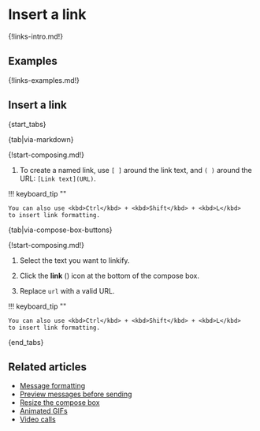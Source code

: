 # Insert a link

{!links-intro.md!}

## Examples

{!links-examples.md!}

## Insert a link

{start_tabs}

{tab|via-markdown}

{!start-composing.md!}

1. To create a named link, use `[ ]` around the link text, and `( )` around the
   URL: `[Link text](URL)`.

!!! keyboard_tip ""

    You can also use <kbd>Ctrl</kbd> + <kbd>Shift</kbd> + <kbd>L</kbd>
    to insert link formatting.

{tab|via-compose-box-buttons}

{!start-composing.md!}

1. Select the text you want to linkify.

1. Click the **link** (<i class="fa fa-link"></i>) icon at the
   bottom of the compose box.

1. Replace `url` with a valid URL.

!!! keyboard_tip ""

    You can also use <kbd>Ctrl</kbd> + <kbd>Shift</kbd> + <kbd>L</kbd>
    to insert link formatting.

{end_tabs}

## Related articles

* [Message formatting](/help/format-your-message-using-markdown)
* [Preview messages before sending](/help/preview-your-message-before-sending)
* [Resize the compose box](/help/resize-the-compose-box)
* [Animated GIFs](/help/animated-gifs-from-giphy)
* [Video calls](/help/start-a-call)
